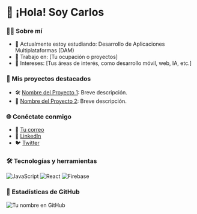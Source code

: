 # 👋 ¡Hola! Soy Carlos

### 🧑‍💻 Sobre mí
- 🌱 Actualmente estoy estudiando: Desarrollo de Aplicaciones Multiplataformas (DAM)
- 💼 Trabajo en: [Tu ocupación o proyectos]
- 🎯 Intereses: [Tus áreas de interés, como desarrollo móvil, web, IA, etc.]

### 📂 Mis proyectos destacados
- 🛠️ [Nombre del Proyecto 1](enlace-al-proyecto): Breve descripción.
- 📱 [Nombre del Proyecto 2](enlace-al-proyecto): Breve descripción.

### 🌐 Conéctate conmigo
- 📧 [Tu correo](mailto:tuemail@example.com)
- 💼 [LinkedIn](https://www.linkedin.com/in/tuusuario)
- 🐦 [Twitter](https://twitter.com/tuusuario)

### 🛠️ Tecnologías y herramientas
![JavaScript](https://img.shields.io/badge/JavaScript-323330?style=for-the-badge&logo=javascript&logoColor=F7DF1E)
![React](https://img.shields.io/badge/React-20232A?style=for-the-badge&logo=react&logoColor=61DAFB)
![Firebase](https://img.shields.io/badge/Firebase-FFCA28?style=for-the-badge&logo=firebase&logoColor=black)

### 🌟 Estadísticas de GitHub
![Tu nombre en GitHub](https://github-readme-stats.vercel.app/api?username=tu-usuario&show_icons=true&theme=radical)
